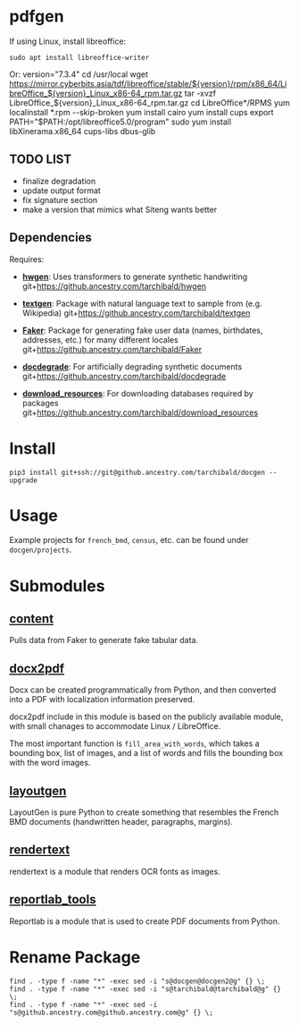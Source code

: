 # pdfgen

If using Linux, install libreoffice:

    sudo apt install libreoffice-writer
    
Or:
    version="7.3.4"
    cd /usr/local
    wget https://mirror.cyberbits.asia/tdf/libreoffice/stable/${version}/rpm/x86_64/LibreOffice_${version}_Linux_x86-64_rpm.tar.gz
    tar -xvzf LibreOffice_${version}_Linux_x86-64_rpm.tar.gz
    cd LibreOffice*/RPMS
    yum localinstall *.rpm --skip-broken
    yum install cairo
    yum install cups
    export PATH="$PATH:/opt/libreoffice5.0/program"
    sudo yum install libXinerama.x86_64 cups-libs dbus-glib

## TODO LIST
* finalize degradation
* update output format
* fix signature section
* make a version that mimics what Siteng wants better

## Dependencies
Requires:

* [**hwgen**](https://github.ancestry.com/tarchibald/hwgen): Uses transformers to generate synthetic handwriting
  git+https://github.ancestry.com/tarchibald/hwgen
    
* [**textgen**](https://github.ancestry.com/tarchibald/textgen): Package with natural language text to sample from (e.g. Wikipedia)
  git+https://github.ancestry.com/tarchibald/textgen

* [**Faker**](https://github.ancestry.com/tarchibald/Faker): Package for generating fake user data (names, birthdates, addresses, etc.) for many different locales
  git+https://github.ancestry.com/tarchibald/Faker

* [**docdegrade**](https://github.ancestry.com/tarchibald/docdegrade): For artificially degrading synthetic documents
  git+https://github.ancestry.com/tarchibald/docdegrade

* [**download_resources**](https://github.ancestry.com/tarchibald/download_resources): For downloading databases required by packages
  git+https://github.ancestry.com/tarchibald/download_resources

# Install
    
    pip3 install git+ssh://git@github.ancestry.com/tarchibald/docgen --upgrade

# Usage

Example projects for `french_bmd`, `census`, etc. can be found under `docgen/projects`.

# Submodules
## [**content**](https://github.ancestry.com/Tahlor/docgen/tree/master/docgen/content)

Pulls data from Faker to generate fake tabular data.


## [**docx2pdf**](https://github.ancestry.com/Tahlor/docgen/tree/master/docgen/docx2pdf)
Docx can be created programmatically from Python, and then converted into a PDF with localization information preserved.

docx2pdf include in this module is based on the publicly available module, with small chanages to accommodate Linux / LibreOffice. 

The most important function is `fill_area_with_words`, which takes a bounding box, list of images, and a list of words and 
fills the bounding box with the word images.

## [**layoutgen**](https://github.ancestry.com/Tahlor/docgen/tree/master/docgen/layoutgen)

LayoutGen is pure Python to create something that resembles the French BMD documents (handwritten header, paragraphs, margins).

## [**rendertext**](https://github.ancestry.com/Tahlor/docgen/tree/master/docgen/rendertext)
rendertext is a module that renders OCR fonts as images.

## [**reportlab_tools**](https://github.ancestry.com/Tahlor/docgen/tree/master/docgen/reportlab_tools)

Reportlab is a module that is used to create PDF documents from Python.



# Rename Package 
    find . -type f -name "*" -exec sed -i "s@docgen@docgen2@g" {} \;
    find . -type f -name "*" -exec sed -i "s@tarchibald@tarchibald@g" {} \;
    find . -type f -name "*" -exec sed -i "s@github.ancestry.com@github.ancestry.com@g" {} \;
